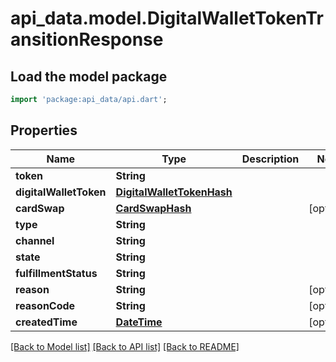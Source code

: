 # api_data.model.DigitalWalletTokenTransitionResponse

## Load the model package
```dart
import 'package:api_data/api.dart';
```

## Properties
Name | Type | Description | Notes
------------ | ------------- | ------------- | -------------
**token** | **String** |  | 
**digitalWalletToken** | [**DigitalWalletTokenHash**](DigitalWalletTokenHash.md) |  | 
**cardSwap** | [**CardSwapHash**](CardSwapHash.md) |  | [optional] 
**type** | **String** |  | 
**channel** | **String** |  | 
**state** | **String** |  | 
**fulfillmentStatus** | **String** |  | 
**reason** | **String** |  | [optional] 
**reasonCode** | **String** |  | [optional] 
**createdTime** | [**DateTime**](DateTime.md) |  | [optional] 

[[Back to Model list]](../README.md#documentation-for-models) [[Back to API list]](../README.md#documentation-for-api-endpoints) [[Back to README]](../README.md)


